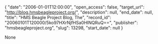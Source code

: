 {
  "date": "2006-01-01T12:00:00", 
  "open_access": false, 
  "target_url": "http://blog.hmsbeagleproject.org/", 
  "description": null, 
  "end_date": null, 
  "title": "HMS Beagle Project Blog, The", 
  "record_id": "20060101T120000/5ko97HXrNjfHSa0HINQRuQ==", 
  "publisher": "hmsbeagleproject.org", 
  "slug": 13298, 
  "start_date": null
}

None